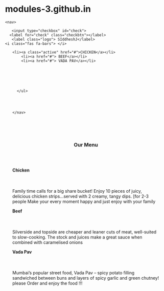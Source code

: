 # modules-3.github.in

<html>
  <head>
    <link rel="stylesheet"  href="style.css">
    <link rel="stylesheet"  href="bootstrap.css">
    <link rel="stylesheet"  href="bootstrap.min.css">
  <meta charset="utf-8">
  <meta name="viewport" content="width=device-width, initial-scale=1">
<script src="https://kit.fontawesome.com/yourcode.js"></script>
  
  </head>
<body>
  
    <nav>
      
       <input type="checkbox" id="check">
      <label for="check" class="checkbtn"></label>
       <label class="logo"> SIddheshJ</label> 
    <i class="fas fa-bars"> </i>
    
   <ul>
      
    <li><a class="active" href="#">CHICKEN</a></li>
        <li><a href="#"> BEEF</a></li>
        <li><a href="#"> VADA PAV</a></li>
       
     
        
        
        
        
      </ul>
      
      
      
      
    </nav>   

  <!--main content --><l>
 
  <br><br><br>
  <center><h3>Our Menu</h3></center>
  <div id="container">
  <br><br>
  <div class=" col-sm-12  col-md-6 col-lg-4 " id="si"><p>
    <b> Chicken</b>
    <br><br><br><br>
   Family time calls for a big share bucket! Enjoy 10 pieces of juicy, delicious chicken strips...served with 2 creamy, tangy dips. [for 2-3 people
   Make your every moment happy and just enjoy  with your family
  </p></div>
  
  <div class="col-md-6 col-sm-12 col-lg-4" id="sid"><p>
    <b>Beef</b>
     <br><br><br><br>
    Silverside and topside are cheaper and leaner cuts of meat, well-suited to slow-cooking. The stock and juices make a great sauce when combined with caramelised onions  
  </p></div> 
  
  <div class="col-md-12 col-sm-12 col-lg-4" id="sidd"><p>
   <b>Vada Pav</b>
    <br><br><br><br>
    Mumbai’s popular street food, Vada Pav – spicy potato filling sandwiched between buns and layers of spicy garlic and green chutney!
      please Order and enjoy the food !!!
    </p></div>
   
   
   
 
  </div>
  

</l>
  
  
  
  
  
  
  
  
  
</body>
</html>
